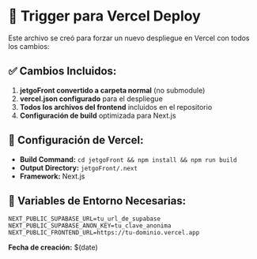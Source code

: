 # 🚀 Trigger para Vercel Deploy

Este archivo se creó para forzar un nuevo despliegue en Vercel con todos los cambios:

## ✅ Cambios Incluidos:

1. **jetgoFront convertido a carpeta normal** (no submodule)
2. **vercel.json configurado** para el despliegue
3. **Todos los archivos del frontend** incluidos en el repositorio
4. **Configuración de build** optimizada para Next.js

## 🔧 Configuración de Vercel:

- **Build Command:** `cd jetgoFront && npm install && npm run build`
- **Output Directory:** `jetgoFront/.next`
- **Framework:** Next.js

## 📝 Variables de Entorno Necesarias:

```env
NEXT_PUBLIC_SUPABASE_URL=tu_url_de_supabase
NEXT_PUBLIC_SUPABASE_ANON_KEY=tu_clave_anonima
NEXT_PUBLIC_FRONTEND_URL=https://tu-dominio.vercel.app
```

**Fecha de creación:** $(date) 